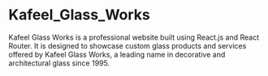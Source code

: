 # Kafeel_Glass_Works
Kafeel Glass Works is a professional website built using React.js and React Router. It is designed to showcase custom glass products and services offered by Kafeel Glass Works, a leading name in decorative and architectural glass since 1995.
